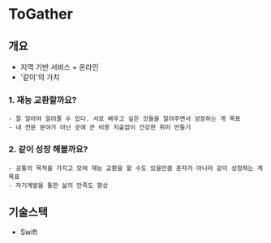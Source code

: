 # ToGather 
## 개요
- 지역 기반 서비스 + 온라인
- '같이'의 가치 

### 1. 재능 교환할까요?
    - 잘 알아야 알려줄 수 있다. 서로 배우고 싶은 것들을 알려주면서 성장하는 게 목표
    - 내 전문 분야가 아닌 곳에 큰 비용 지출없이 건강한 취미 만들기 
    
### 2. 같이 성장 해볼까요?
    - 공통의 목적을 가지고 모여 재능 교환을 할 수도 있을만큼 혼자가 아니라 같이 성장하는 게 목표
    - 자기계발을 통한 삶의 만족도 향상
    
    
## 기술스택
- Swift
